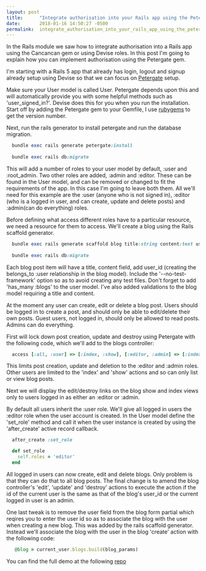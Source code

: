 ```yaml
---
layout: post
title:      "Integrate authorisation into your Rails app using the Petergate gem"
date:       2018-01-16 14:50:27 -0500
permalink:  integrate_authorisation_into_your_rails_app_using_the_petergate_gem
---
```



In the Rails module we saw how to integrate authorisation into a Rails app using the Cancancan gem or using Devise roles. In this post I'm going to explain how you can implement authorisation using the Petergate gem.

I'm starting with a Rails 5 app that already has login, logout and signup already setup using Devise so that we can focus on [Petergate](https://github.com/elorest/petergate) setup. 

Make sure your User model is called User. Petergate depends upon this and will automatically provide you with some helpful methods such as 'user_signed_in?'. Devise does this for you when you run the installation. Start off by adding the Petergate gem to your Gemfile, I use [rubygems](https://rubygems.org/gems/petergate) to get the version number.

Next, run the rails generator to install petergate and run the database migration. 

```ruby
  bundle exec rails generate petergate:install
  
  bundle exec rails db:migrate
```


This will add a number of roles to your user model by default, :user and :root_admin. Two other roles are added, :admin and :editor. These can be found in the User model, and can be removed or changed to fit the requirements of the app. In this case I'm going to leave both them. All we'll need for this example are the :user (anyone who is not signed in),  :editor (who is a logged in user, and can create, update and delete posts) and :admin(can do everything) roles.

Before defining what access different roles have to a particular resource, we need a resource for them to access. We'll create a blog using the Rails scaffold generator.

```ruby
  bundle exec rails generate scaffold blog title:string content:text user:references --no-test-framework
	
  bundle exec rails db:migrate
```	


Each blog post item will have a title, content field, add user_id (creating the belongs_to :user relationship in the blog model). Include the '--no-test-framework' option so as to avoid creating any test files. Don't forget to add 'has_many :blogs' to the user model.  I've also added validations to the blog model requiring a title and content.

At the moment any user can create, edit or delete a blog post. Users should be logged in to create a post, and should only be able to edit/delete their own posts. Guest users, not logged in, should only be allowed to read posts. Admins can do everything.

First will lock down post creation, update and destroy using Petergate with the following code, which we'll add to the blogs controller:

```ruby
  access [:all, :user] => [:index, :show], [:editor, :admin] => [:index, :show, :new, :create, :edit, :update, :destroy]
```

This limits post creation, update and deletion to the :editor and :admin roles. Other users are limited to the 'index' and 'show' actions and so can only list or view blog posts. 

Next we will display the edit/destroy links on the blog show and index views only to users logged in as either an :editor or :admin.

By default all users inherit the :user role. We'll give all logged in users the :editor role when the user account is created. In the User model define the 'set_role' method and call it when the user instance is created by using the 'after_create' active record callback.

```ruby
  after_create :set_role

  def set_role
    self.roles = 'editor'
  end
```


All logged in users can now create, edit and delete blogs. Only problem is that they can do that to all blog posts. The final change is to amend the blog controller's 'edit', 'update' and 'destroy' actions to execute the action if the id of the current user is the same as that of the blog's user_id or the current logged in user is an admin.

One last tweak is to remove the user field from the blog form partial which reqires you to enter the user id so as to associate the blog with the user when creating a new blog. This was added by the rails scaffold generator. Instead we'll associate the blog with the user in the blog 'create' action with the following code:

```ruby
   @blog = current_user.blogs.build(blog_params)
```

You can find the full demo at the following [repo](https://github.com/theBoyMo/Rails-Authentication-Demo/tree/devise-petergate-demo)



